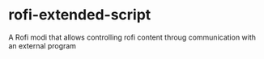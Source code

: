 # rofi-extended-script
A Rofi modi that allows controlling rofi content throug communication with an external program
